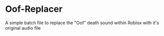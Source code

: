 # Oof-Replacer
A simple batch file to replace the "Oof" death sound within Roblox with it's original audio file
